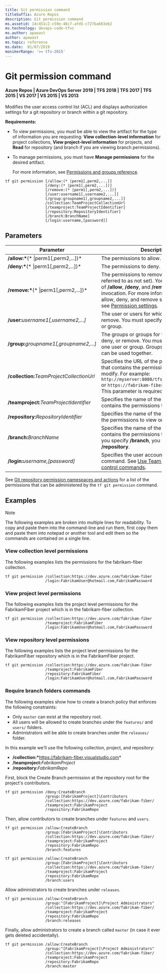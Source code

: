 ```yaml
---
title: Git permission command
titleSuffix: Azure Repos
description: Git permission command
ms.assetid: 14c451c2-c59e-46c7-afd5-c727ba683eb2
ms.technology: devops-code-tfvc
ms.author: apawast
author: apawast
ms.topic: reference
ms.date:  01/07/2019
monikerRange: '>= tfs-2015'
---
```


# Git permission command

#### Azure Repos | Azure DevOps Server 2019 | TFS 2018 | TFS 2017 | TFS 2015 | VS 2017 | VS 2015 | VS 2013

Modifies the user access control list (ACL) and displays authorization settings for a git repository or branch within a git repository.

**Requirements:**

* To view permissions, you must be able to view the artifact for the type of information you are requesting: **View collection-level information** for project collections, **View project-level information** for projects, and **Read** for repository (and branch if you are viewing branch permissions).
* To manage permissions, you must have **Manage permissions** for the desired artifact.

  For more information, see [Permissions and groups reference](../../organizations/security/permissions.md).

```
tf git permission [/allow:(* |perm1[,perm2,...]]
                  [/deny:(* |perm1[,perm2,...])]
                  [/remove:(* |perm1[,perm2,...])]
                  [/user:username1[,username2,...]]
                  [/group:groupname1[,groupname2,...]]
                  /collection:TeamProjectCollectionUrl
                  [/teamproject:TeamProjectIdentifier]
                  [/repository:RepositoryIdentifier]
                  [/branch:BranchName]
                  [/login:username,[password]]
```

## Parameters

| Parameter                                         | Description                                                                                                                                                                                                                                                                                                                    |
| ------------------------------------------------- | ------------------------------------------------------------------------------------------------------------------------------------------------------------------------------------------------------------------------------------------------------------------------------------------------------------------------------ |
| **/allow:\***(\* \|perm1[,perm2,...])\*           | The permissions to allow.                                                                                                                                                                                                                                                                                                      |
| **/deny:\***(\* \|perm1[,perm2,...])\*            | The permissions to deny.                                                                                                                                                                                                                                                                                                       |
| **/remove:\***(\* \|perm1[,perm2,...])\*          | The permissions to remove (sometimes referred to as not set). You can use all three of **/allow**, **/deny**, and **/remove** in the same invocation. For more information on how allow, deny, and remove settings interact, see [Permission settings](../../organizations/security/about-permissions.md#permission-settings). |
| **/user:**<em>username1[,username2,...]</em>      | The user or users for which to allow, deny, or remove. You must specify at least one user or group.                                                                                                                                                                                                                            |
| **/group:**<em>groupname1[,groupname2,...]</em>   | The groups or groups for which to allow, deny, or remove. You must specify at least one user or group. Groups and individuals can be used together.                                                                                                                                                                            |
| **/collection:**<em>TeamProjectCollectionUrl</em> | Specifies the URL of the project collection that contains the permissions to view or modify. For example: `http://myserver:8080/tfs/DefaultCollection` or `https://fabrikam-fiber.visualstudio.com`. This parameter is required.                                                                                               |
| **/teamproject:**<em>TeamProjectIdentifier</em>   | Specifies the name of the project that contains the permissions to view or modify.                                                                                                                                                                                                                                             |
| **/repository:**<em>RepositoryIdentifier</em>     | Specifies the name of the repo that contains the permissions to view or modify.                                                                                                                                                                                                                                                |
| **/branch:**<em>BranchName</em>                   | Specifies the name of the branch that contains the permissions to view or modify. If you specify **/branch**, you must also specify **/repository**.                                                                                                                                                                           |
| **/login:**<em>username,[password]</em>           | Specifies the user account to run the command. See [Use Team Foundation version control commands](use-team-foundation-version-control-commands.md).                                                                                                                                                                            |

See [Git repository permission namespaces and actions](/azure/devops/server/command-line/tfssecurity-cmd#git-repository) for a list of the permissions that can be administered by the `tf git permission` command.

## Examples

> [!NOTE]
> The following examples are broken into multiple lines for readability. To copy and paste them into the command-line and run them, first copy them and paste them into notepad or another tool and edit them so the commands are contained on a single line.

### View collection level permissions

The following examples lists the permissions for the fabrikam-fiber collection.

```
tf git permission /collection:https://dev.azure.com/fabrikam-fiber
                  /login:FabrikamUser@hotmail.com,FabrikamPassword
```

### View project level permissions

The following examples lists the project level permissions for the FabrikamFiber project which is in the fabrikam-fiber collection.

```
tf git permission /collection:https://dev.azure.com/fabrikam-fiber
                  /teamproject:FabrikamFiber
                  /login:FabrikamUser@hotmail.com,FabrikamPassword
```

### View repository level permissions

The following examples lists the project level permissions for the FabrikamFiber repository which is in the FabrikamFiber project.

```
tf git permission /collection:https://dev.azure.com/fabrikam-fiber
                  /teamproject:FabrikamFiber
                  /repository:FabrikamFiber
                  /login:FabrikamUser@hotmail.com,FabrikamPassword
```

### Require branch folders commands

The following examples show how to create a branch policy that enforces the following constraints:

* Only `master` can exist at the repository root.
* All users will be allowed to create branches under the `features/` and `users/` folders.
* Administrators will be able to create branches under the `releases/` folder.

In this example we'll use the following collection, project, and repository:

* **/collection:\***<https://fabrikam-fiber.visualstudio.com>\*
* **/teamproject:**<em>FabrikamProject</em>
* **/repository:**<em>FabrikamRepo</em>

First, block the Create Branch permission at the repository root for the project's contributors.

```
tf git permission /deny:CreateBranch
                  /group:[FabrikamProject]\Contributors
                  /collection:https://dev.azure.com/fabrikam-fiber/
                  /teamproject:FabrikamProject
                  /repository:FabrikamRepo
```

Then, allow contributors to create branches under `features` and `users`.

```
tf git permission /allow:CreateBranch
                  /group:[FabrikamProject]\Contributors
                  /collection:https://dev.azure.com/fabrikam-fiber/
                  /teamproject:FabrikamProject
                  /repository:FabrikamRepo
                  /branch:features

tf git permission /allow:CreateBranch
                  /group:[FabrikamProject]\Contributors
                  /collection:https://dev.azure.com/fabrikam-fiber/
                  /teamproject:FabrikamProject
                  /repository:FabrikamRepo
                  /branch:users
```

Allow administrators to create branches under `releases`.

```
tf git permission /allow:CreateBranch
                  /group:"[FabrikamProject]\Project Administrators"
                  /collection:https://dev.azure.com/fabrikam-fiber/
                  /teamproject:FabrikamProject
                  /repository:FabrikamRepo
                  /branch:releases
```

Finally, allow administrators to create a branch called `master` (in case it ever gets deleted accidentally).

```
tf git permission /allow:CreateBranch
                  /group:"[FabrikamProject]\Project Administrators"
                  /collection:https://dev.azure.com/fabrikam-fiber/
                  /teamproject:FabrikamProject
                  /repository:FabrikamRepo
                  /branch:master
```
